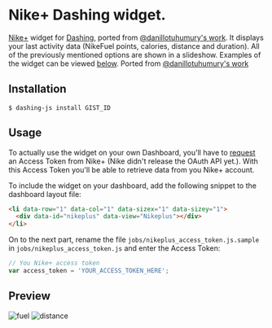 # Nike+ Dashing widget.

[Nike+](http://nikeplus.nike.com/plus/) widget for [Dashing](http://fabiocaseri.github.io/dashing-js), ported from [@danillotuhumury's work](https://github.com/danillotuhumury/nikeplus-dashing-widget). It displays your last activity data (NikeFuel points, calories, distance and duration). All of the previously mentioned options are shown in a slideshow. Examples of the widget can be viewed [below](https://github.com/fabiocaseri/nikeplus-dashing-js-widget#preview).
Ported from [@danillotuhumury's work](https://github.com/danillotuhumury/nikeplus-dashing-widget)

## Installation

```shell
$ dashing-js install GIST_ID
```

## Usage

To actually use the widget on your own Dashboard, you'll have to [request](https://developer.nike.com) an Access Token from Nike+ (Nike didn't release the OAuth API yet.). With this Access Token you'll be able to retrieve data from you Nike+ account.

To include the widget on your dashboard, add the following snippet to the dashboard layout file:

```html
<li data-row="1" data-col="1" data-sizex="1" data-sizey="1">
  <div data-id="nikeplus" data-view="Nikeplus"></div>
</li>
```

On to the next part, rename the file `jobs/nikeplus_access_token.js.sample` in `jobs/nikeplus_access_token.js` and enter the Access Token:

```javascript
// You Nike+ access token
var access_token = 'YOUR_ACCESS_TOKEN_HERE';
```

## Preview
![fuel](https://f.cloud.github.com/assets/1248374/370342/396f97f8-a2ef-11e2-815f-d9246828212d.png) 
![distance](https://f.cloud.github.com/assets/1248374/370344/397bf476-a2ef-11e2-8fb5-3795f642ff05.png)
